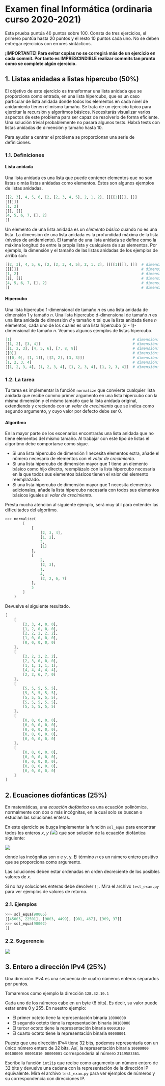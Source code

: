 # Examen final Informática (ordinaria curso 2020-2021)

Esta prueba puntúa 40 puntos sobre 100.  Consta de tres ejercicios, el primero puntúa hasta 20 puntos y el resto 10 puntos cada uno. No se deben entregar ejercicios con errores sintácticos.

**¡IMPORTANTE! Para evitar copias no se corregirá más de un ejercicio en cada commit.  Por tanto es IMPRESCINDIBLE realizar commits tan pronto como se complete algún ejercicio.**

## 1. Listas anidadas a listas hipercubo (50%)

El objetivo de este ejercicio es transformar una lista anidada que se proporciona como entrada, en una lista hipercubo, que es un caso particular de lista anidada donde todos los elementos en cada nivel de anidamiento tienen el mismo tamaño.  Se trata de un ejercicio típico para ejercitar la recursión y algoritmos básicos.  Necesitarás visualizar varios aspectos de este problema para ser capaz de resolverlo de forma eficiente.  Una solución trivial probablemente no pasará algunos tests.  Habrá tests con listas anidadas de dimensión y tamaño hasta 10.

Para ayudar a centrar el problema se proporcionan una serie de definiciones.

### 1.1. Definiciones

#### Lista anidada

Una lista anidada es una lista que puede contener elementos que no son listas o más listas anidadas como elementos. Éstos son algunos ejemplos de listas anidadas.

```python
[[2, 3], 4, 5, 6, [2, [2, 3, 4, 5], 2, 1, 2], [[[[1]]]], []]
[[[]]]
[1, 2]
[[], []]
[4, 5, 6, 7, [], 2]
[]
```

Un elemento de una lista anidada es un *elemento básico* cuando no es una lista.  La dimensión de una lista anidada es la profundidad máxima de la lista (niveles de anidamiento). El tamaño de una lista anidada se define como la máxima longitud de entre la propia lista y cualquiera de sus elementos.  Por ejemplo, la dimensión y el tamaño de las listas anidadas de los ejemplos de arriba son:

```python
[[2, 3], 4, 5, 6, [2, [2, 3, 4, 5], 2, 1, 2], [[[[1]]]], []]  # dimensión: 5, tamaño: 7
[[[]]]                                                        # dimensión: 3, tamaño: 1
[1, 2]                                                        # dimensión: 1, tamaño: 2
[[], []]                                                      # dimensión: 2, tamaño: 2
[4, 5, 6, 7, [], 2]                                           # dimensión: 2, tamaño: 6
[]                                                            # dimensión: 1, tamaño: 0
```

#### Hipercubo

Una lista hipercubo 1-dimensional de tamaño *n* es una lista anidada de dimensión 1 y tamaño *n*.
Una lista hipercubo d-dimensional de tamaño *n* es una lista anidada de dimensión *d* y tamaño *n* tal que la lista anidada tiene *n* elementos, cada uno de los cuales es una lista hipercubo (d - 1)-dimensional de tamaño *n*.
Veamos algunos ejemplos de listas hipercubo.

```python
[1]                                                       # dimensión: 1, tamaño: 1
[[1, 2], [3, 4]]                                          # dimensión: 2, tamaño: 2
[[1, 2, 3], [4, 5, 6], [7, 8, 9]]                         # dimensión: 2, tamaño: 3
[[0]]                                                     # dimensión: 2, tamaño: 1
[[[0, 0], [1, 1]], [[2, 2], [3, 3]]]                      # dimensión: 3, tamaño: 2
[1, 2, 3, 4]                                              # dimensión: 1, tamaño: 4
[[1, 2, 3, 4], [1, 2, 3, 4], [1, 2, 3, 4], [1, 2, 3, 4]]  # dimensión: 2, tamaño: 4
```

### 1.2. La tarea

Tu tarea es implementar la función `normalize` que convierte cualquier lista anidada que recibe commo primer argumento en una lista hipercubo con la misma dimensión y el mismo tamaño que la lista anidada original, extendiendo y creciendo con un *valor de crecimiento* que se indica como segundo argumento, y cuyo valor por defecto debe ser 0.

#### Algoritmo

En la mayor parte de los escenarios encontrarás una lista anidada que no tiene elementos del mismo tamaño. Al trabajar con este tipo de listas el algoritmo debe comportarse como sigue.

* Si una lista hipercubo de dimensión 1 necesita elementos extra, añade el número necesario de elementos con el *valor de crecimiento*.
* Si una lista hipercubo de dimensión mayor que 1 tiene un elemento básico como hijo directo, reemplázalo con la lista hipercubo necesaria en la que todos sus elementos básicos tienen el valor del elemento reemplazado.
* Si una lista hipercubo de dimensión mayor que 1 necesita elementos adicionales, añade la lista hipercubo necesaria con todos sus elementos básicos iguales al *valor de crecimiento*.

Presta mucha atención al siguiente ejemplo, será muy útil para entender las dificultades del algoritmo.

```python
>>> normalize(
        [
            [
                [2, 3, 4],
                [1, 2],
                2,
                [1]
            ],
            [
                2,
                [2, 3],
                1,
                4,
                [2, 2, 6, 7]
            ],
            5
        ]
    )
```

Devuelve el siguiente resultado.

```python
[
    [
        [2, 3, 4, 0, 0],
        [1, 2, 0, 0, 0],
        [2, 2, 2, 2, 2],
        [1, 0, 0, 0, 0],
        [0, 0, 0, 0, 0]
    ],
    [
        [2, 2, 2, 2, 2],
        [2, 3, 0, 0, 0],
        [1, 1, 1, 1, 1],
        [4, 4, 4, 4, 4],
        [2, 2, 6, 7, 0]
    ],
    [
        [5, 5, 5, 5, 5],
        [5, 5, 5, 5, 5],
        [5, 5, 5, 5, 5],
        [5, 5, 5, 5, 5],
        [5, 5, 5, 5, 5]
    ],
    [
        [0, 0, 0, 0, 0],
        [0, 0, 0, 0, 0],
        [0, 0, 0, 0, 0],
        [0, 0, 0, 0, 0],
        [0, 0, 0, 0, 0]
    ],
    [
        [0, 0, 0, 0, 0],
        [0, 0, 0, 0, 0],
        [0, 0, 0, 0, 0],
        [0, 0, 0, 0, 0],
        [0, 0, 0, 0, 0]
    ]
]
```

## 2. Ecuaciones diofánticas (25%)

En matemáticas, una *ecuación diofántica* es una ecuación polinómica, normalmente con dos o más incógnitas, en la cual solo se buscan o estudian las soluciones enteras.

En este ejercicio se busca implementar la función `sol_equa` para encontrar todos los enteros *x*, *y* (<img src="https://render.githubusercontent.com/render/math?math=x\geq 0, y\geq 0&mode=display">) que son solución de la ecuación diofántica siguiente:

<img src="https://render.githubusercontent.com/render/math?math=x^2 - 4y^2 = n&mode=display">

donde las incógnitas son *x* e *y*, y.  El término *n* es un número entero positivo que se proporciona como argumento.

Las soluciones deben estar ordenadas en orden decreciente de los posibles valores de *x*.

Si no hay soluciones enteras debe devolver `[]`.  Mira el archivo `test_exam.py` para ver ejemplos de valores de retorno.

### 2.1. Ejemplos

```python
>>> sol_equa(90005)
[[45003, 22501], [9003, 4499], [981, 467], [309, 37]]
>>> sol_equa(90002)
[]
```

### 2.2. Sugerencia

<img src="https://render.githubusercontent.com/render/math?math=x^2 - 4 y^2 = (x - 2 y) \cdot (x + 2 y)&mode=display">

## 3. Entero a dirección IPv4 (25%)

Una dirección IPv4 es una secuencia de cuatro números enteros separados por puntos.  

Tomaremos como ejemplo la dirección `128.32.10.1`

Cada uno de los números cabe en un byte (8 bits).  Es decir, su valor puede estar entre 0 y 255.  En nuestro ejemplo:

* El primer octeto tiene la representación binaria `10000000`
* El segundo octeto tiene la representación binaria `00100000`
* El tercer octeto tiene la representación binaria `00001010`
* El cuarto octeto tiene la representación binaria `00000001`

Puesto que una dirección IPv4 tiene 32 bits, podemos representarla con un único número entero de 32 bits.  Así, la representación binaria `10000000 00100000 00001010 00000001` correspondería al número `2149583361`.

Escribe la función `int2ip` que recibe como argumento un número entero de 32 bits y devuelve una cadena con la representación de la dirección IP equivalente.  Mira el archivo `test_exam.py` para ver ejemplos de números y su correspondencia con direcciones IP.
